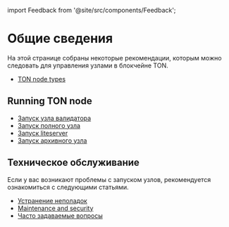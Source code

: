 import Feedback from '@site/src/components/Feedback';

# Общие сведения

На этой странице собраны некоторые рекомендации, которым можно следовать для управления узлами в блокчейне TON.

- [TON node types](/v3/documentation/infra/nodes/node-types)

## Running TON node

- [Запуск узла валидатора](/v3/guidelines/nodes/running-nodes/validator-node)
- [Запуск полного узла](/v3/guidelines/nodes/running-nodes/full-node)
- [Запуск liteserver](/v3/guidelines/nodes/running-nodes/liteserver-node)
- [Запуск архивного узла](/v3/guidelines/nodes/running-nodes/archive-node)

## Техническое обслуживание

Если у вас возникают проблемы с запуском узлов, рекомендуется ознакомиться с следующими статьями.

- [Устранение неполадок](/v3/guidelines/nodes/nodes-troubleshooting)
- [Maintenance and security](/v3/guidelines/nodes/node-maintenance-and-security)
- [Часто задаваемые вопросы](/v3/guidelines/nodes/faq)

<Feedback />

